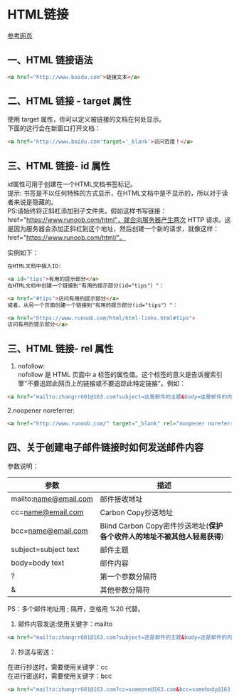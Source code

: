 # HTML链接

[参考网页](https://www.runoob.com/html/html-links.html)

## 一、HTML 链接语法
```html
<a href="http://www.baidu.com">链接文本</a>
```

## 二、HTML 链接 - target 属性
使用 target 属性，你可以定义被链接的文档在何处显示。  
下面的这行会在新窗口打开文档：  
```html
<a href='http://www.baidu.com'target='_blank'>访问百度！</a>
```

## 三、HTML 链接- id 属性
id属性可用于创建在一个HTML文档书签标记。  
提示: 书签是不以任何特殊的方式显示，在HTML文档中是不显示的，所以对于读者来说是隐藏的。  
PS:请始终将正斜杠添加到子文件夹。假如这样书写链接：href="https://www.runoob.com/html"，就会向服务器产生两次 HTTP 请求。这是因为服务器会添加正斜杠到这个地址，然后创建一个新的请求，就像这样：href="https://www.runoob.com/html/"。  

实例如下：  
```html
在HTML文档中插入ID:

<a id="tips">有用的提示部分</a>
在HTML文档中创建一个链接到"有用的提示部分(id="tips"）"：

<a href="#tips">访问有用的提示部分</a>
或者，从另一个页面创建一个链接到"有用的提示部分(id="tips"）"：

<a href="https://www.runoob.com/html/html-links.html#tips">
访问有用的提示部分</a>

```

## 三、HTML 链接- rel 属性
1. nofollow:  
nofollow 是 HTML 页面中 a 标签的属性值。这个标签的意义是告诉搜索引擎"不要追踪此网页上的链接或不要追踪此特定链接"。例如：
```html
<a href="mailto:zhangrr601@163.com?subject=这是邮件的主题&body=这是邮件的内容" rel="nofollow">发送邮件</a>
```

2.noopener noreferrer:  
```html
<a href="http://www.runoob.com/" target="_blank" rel="noopener noreferrer">访问菜鸟教程!</a> 
```


## 四、关于创建电子邮件链接时如何发送邮件内容

参数说明：

|参数|描述|
|----|----|
|mailto:name@email.com|邮件接收地址|
|cc=name@email.com|Carbon Copy抄送地址|
|bcc=name@email.com|Blind Carbon Copy密件抄送地址(**保护各个收件人的地址不被其他人轻易获得**)|
|subject=subject text|邮件主题|
|body=body text|邮件内容|
|?|第一个参数分隔符|
|&|其他参数分隔符|

PS：多个邮件地址用 ; 隔开，空格用 %20 代替。

1. 邮件内容发送:使用关键字：mailto

```html
<a href="mailto:zhangrr601@163.com?subject=这是邮件的主题&body=这是邮件的内容" rel="nofollow">普通发送邮件</a>
```

2. 抄送与密送：

在进行抄送时，需要使用关键字：cc  
在进行密送时，需要使用关键字：bcc  
```html
<a href="mailto:zhangrr601@163.com?cc=someone@163.com&bcc=somebody@163.com" rel="nofollow">发送邮件</a>    
```

